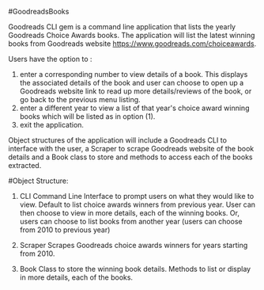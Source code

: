 #GoodreadsBooks

Goodreads CLI gem is a command line application that lists the yearly Goodreads Choice Awards books. The application will list the latest winning books from Goodreads website https://www.goodreads.com/choiceawards.

Users have the option to :
1) enter a corresponding number to view details of a book. This displays the associated details of the book and user can choose to open up a Goodreads website link to read up more details/reviews of the book, or go back to the previous menu listing.
2) enter a different year to view a list of that year's choice award winning books which will be listed as in option (1).
3) exit the application.

Object structures of the application will include a Goodreads CLI to interface with the user, a Scraper to scrape Goodreads website of the book details and a Book class to store and methods to access each of the books extracted.

#Object Structure:

1) CLI
  Command Line Interface to prompt users on what they would like to view. Default to list choice awards winners from previous year. User can then choose to view in more details, each of the winning books. Or, users can choose to list books from another year (users can choose from 2010 to previous year)

2) Scraper
  Scrapes Goodreads choice awards winners for years starting from 2010.

3) Book
  Class to store the winning book details. Methods to list or display in more details, each of the books.
